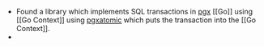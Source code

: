 - Found a library which implements SQL transactions in [pgx](https://github.com/jackc/pgx) [[Go]] using [[Go Context]] using [pgxatomic](https://github.com/ysomad/pgxatomic) which puts the transaction into the [[Go Context]].
-
